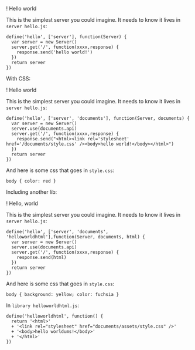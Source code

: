 ! Hello world

This is the simplest server you could imagine. It needs to know it lives in `server hello.js`:

    define('hello', ['server'], function(Server) {
      var server = new Server()
      server.get('/', function(xxxx,response) {
        response.send('hello world!')
      })
      return server
    })




With CSS:

! Hello world

This is the simplest server you could imagine. It needs to know it lives in `server hello.js`:

    define('hello', ['server', 'documents'], function(Server, documents) {
      var server = new Server()
      server.use(documents.api)
      server.get('/', function(xxxx,response) {
        response.send("<html><link rel='stylesheet' href='/documents/style.css' /><body>hello world!</body></html>")
      })
      return server
    })

And here is some css that goes in `style.css`:

    body { color: red }




Including another lib:

! Hello, world

This is the simplest server you could imagine. It needs to know it lives in `server hello.js`:

    define('hello', ['server', 'documents', 'helloworldhtml'],function(Server, documents, html) {
      var server = new Server()
      server.use(documents.api)
      server.get('/', function(xxxx,response) {
        response.send(html)
      })
      return server
    })

And here is some css that goes in `style.css`:

    body { background: yellow; color: fuchsia }


In `library helloworldhtml.js`:

    define('helloworldhtml', function() {
      return '<html>'
      + '<link rel="stylesheet" href="documents/assets/style.css" />'
      + '<body>hello worldums!</body>'
      + '</html>'
    })
